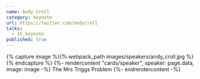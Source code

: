 ```yaml
---
name: Andy Croll
category: keynote
url: https://twitter.com/andycroll
talks:
  - 15_keynote
published: true
---
```


{% capture image %}{% webpack_path images/speakers/andy_croll.jpg %}{% endcapture %}
{%- rendercontent "cards/speaker", speaker: page.data, image: image -%}
The Mrs Triggs Problem
{%- endrendercontent -%}
